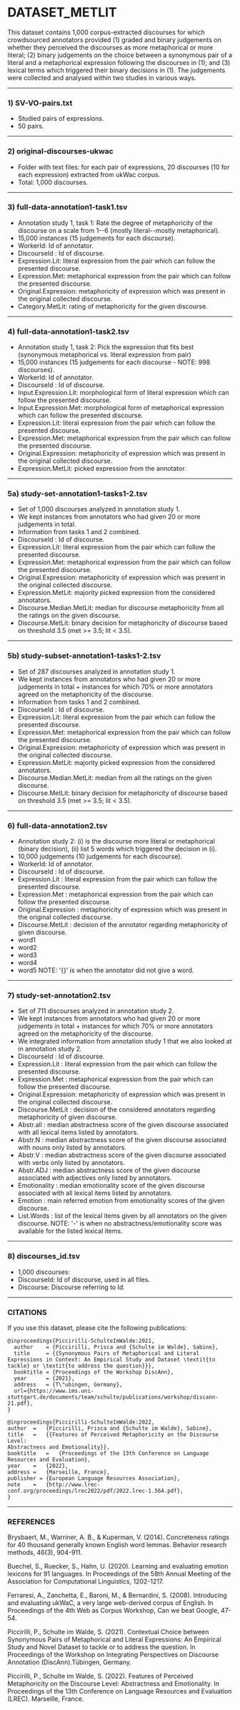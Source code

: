 # DATASET_METLIT

This dataset contains 1,000 corpus-extracted discourses for which crowdsourced annotators provided (1) graded and binary judgements on whether they perceived the discourses as more metaphorical or more literal; (2) binary judgements on the choice between a synonymous pair of a literal and a metaphorical expression following the discourses in (1); and (3) lexical terms which triggered their binary decisions in (1). The judgements were collected and analysed within two studies in various ways.  

---------------------------------

### 1) SV-VO-pairs.txt

- Studied pairs of expressions.
- 50 pairs.

---------------------------------

### 2) original-discourses-ukwac

- Folder with text files: for each pair of expressions, 20 discourses (10 for each expression) extracted from ukWac corpus. 
- Total: 1,000 discourses.

---------------------------------

### 3) full-data-annotation1-task1.tsv

- Annotation study 1, task 1: Rate the degree of metaphoricity of the discourse on a scale from 1--6 (mostly literal--mostly metaphorical).
- 15,000 instances (15 judgements for each discourse).
- WorkerId: Id of annotator.
- DiscourseId : Id of discourse.
- Expression.Lit: literal expression from the pair which can follow the presented discourse.
- Expression.Met: metaphorical expression from the pair which can follow the presented discourse.
- Original.Expression: metaphoricity of expression which was present in the original collected discourse.
- Category.MetLit: rating of metaphoricity for the given discourse.

---------------------------------

### 4) full-data-annotation1-task2.tsv

- Annotation study 1, task 2: Pick the expression that fits best (synonymous metaphorical vs. literal expression from pair)
- 15,000 instances (15 judgements for each discourse - NOTE: 998 discourses).
- WorkerId: Id of annotator.
- DiscourseId : Id of discourse.
- Input.Expression.Lit: morphological form of literal expression which can follow the presented discourse.
- Input.Expression.Met: morphological form of metaphorical expression which can follow the presented discourse.
- Expression.Lit: literal expression from the pair which can follow the presented discourse.
- Expression.Met: metaphorical expression from the pair which can follow the presented discourse.
- Original.Expression: metaphoricity of expression which was present in the original collected discourse.
- Expression.MetLit: picked expression from the annotator.

---------------------------------

### 5a) study-set-annotation1-tasks1-2.tsv

- Set of 1,000 discourses analyzed in annotation study 1.
- We kept instances from annotators who had given 20 or more judgements in total.
- Information from tasks 1 and 2 combined.
- DiscourseId : Id of discourse.
- Expression.Lit: literal expression from the pair which can follow the presented discourse.
- Expression.Met: metaphorical expression from the pair which can follow the presented discourse.
- Original.Expression: metaphoricity of expression which was present in the original collected discourse.
- Expression.MetLit: majority picked expression from the considered annotators.
- Discourse.Median.MetLit: median for discourse metaphoricity from all the ratings on the given discourse.
- Discourse.MetLit: binary decision for metaphoricity of discourse based on threshold 3.5 (met >= 3.5; lit < 3.5).

---------------------------------

### 5b) study-subset-annotation1-tasks1-2.tsv

- Set of 287 discourses analyzed in annotation study 1.
- We kept instances from annotators who had given 20 or more judgements in total + instances for which 70% or more annotators agreed on the metaphoricity of the discourse.
- Information from tasks 1 and 2 combined.
- DiscourseId : Id of discourse.
- Expression.Lit: literal expression from the pair which can follow the presented discourse.
- Expression.Met: metaphorical expression from the pair which can follow the presented discourse.
- Original.Expression: metaphoricity of expression which was present in the original collected discourse.
- Expression.MetLit: majority picked expression from the considered annotators.
- Discourse.Median.MetLit: median from all the ratings on the given discourse.
- Discourse.MetLit: binary decision for metaphoricity of discourse based on threshold 3.5 (met >= 3.5; lit < 3.5).

---------------------------------

### 6) full-data-annotation2.tsv

- Annotation study 2: (i) is the discourse more literal or metaphorical (binary decision), (ii) list 5 words which triggered the decision in (i).
- 10,000 judgements (10 judgements for each discourse).
- WorkerId: Id of annotator.
- DiscourseId : Id of discourse.
- Expression.Lit : literal expression from the pair which can follow the presented discourse.
- Expression.Met : metaphorical expression from the pair which can follow the presented discourse.
- Original.Expression : metaphoricity of expression which was present in the original collected discourse.
- Discourse.MetLit : decision of the annotator regarding metaphoricity of given discourse.
- word1
- word2
- word3
- word4
- word5 
NOTE: '{}' is when the annotator did not give a word.

---------------------------------

### 7) study-set-annotation2.tsv

- Set of 711 discourses analyzed in annotation study 2.
- We kept instances from annotators who had given 20 or more judgements in total + instances for which 70% or more annotators agreed on the metaphoricity of the discourse.
- We integrated information from annotation study 1 that we also looked at in annotation study 2.
- DiscourseId : Id of discourse.
- Expression.Lit : literal expression from the pair which can follow the presented discourse.
- Expression.Met : metaphorical expression from the pair which can follow the presented discourse.
- Original.Expression: metaphoricity of expression which was present in the original collected discourse.
- Discourse.MetLit : decision of the considered annotators regarding metaphoricity of given discourse.
- Abstr.all : median abstractness score of the given discourse associated with all lexical items listed by annotators.
- Abstr.N : median abstractness score of the given discourse associated with nouns only listed by annotators.
- Abstr.V : median abstractness score of the given discourse associated with verbs only listed by annotators.
- Abstr.ADJ : median abstractness score of the given discourse associated with adjectives only listed by annotators.
- Emotionality : median emotionality score of the given discourse associated with all lexical items listed by annotators.
- Emotion : main referred emotion from emotionality scores of the given discourse.
- List.Words : list of the lexical items given by all annotators on the given discourse.
NOTE: '-' is when no abstractness/emotionality score was available for the listed lexical items.

---------------------------------

### 8) discourses_id.tsv

- 1,000 discourses:
- DiscourseId: Id of discourse, used in all files.
- Discourse: Discourse referring to Id.

---------------------------------
### CITATIONS

If you use this dataset, please cite the following publications: 

```
@inproceedings{Piccirilli-SchulteImWalde:2021,
  author    = {Piccirilli, Prisca and {Schulte im Walde}, Sabine},
  title     = {{Synonymous Pairs of Metaphorical and Literal Expressions in Context: An Empirical Study and Dataset \textit{to tackle} or \textit{to address the question}}},
  booktitle = {Proceedings of the Workshop DiscAnn},
  year      = {2021},
  address   = {T\"ubingen, Germany},
  url={https://www.ims.uni-stuttgart.de/documents/team/schulte/publications/workshop/discann-21.pdf},
}
```

```
@inproceedings{Piccirilli-SchulteImWalde:2022,
author  =   {Piccirilli, Prisca and {Schulte im Walde}, Sabine},
title   =   {{Features of Perceived Metaphoricity on the Discourse Level:
Abstractness and Emotionality}},
booktitle   =   {Proceedings of the 13th Conference on Language Resources and Evaluation},
year    =   {2022},
address =   {Marseille, France},
publisher = {European Language Resources Association},
note    =   {http://www.lrec-conf.org/proceedings/lrec2022/pdf/2022.lrec-1.564.pdf},
}
```

---------------------------------

### REFERENCES


Brysbaert, M., Warriner, A. B., & Kuperman, V. (2014). Concreteness ratings for 40 thousand generally known English word lemmas. Behavior research methods, 46(3), 904-911.

Buechel, S., Ruecker, S., Hahn, U. (2020). Learning and evaluating emotion lexicons for 91 languages. In Proceedings of the 58th Annual Meeting of the Association for Computational Linguistics, 1202-1217.

Ferraresi, A., Zanchetta, E., Baroni, M., & Bernardini, S. (2008). Introducing and evaluating ukWaC, a very large web-derived corpus of English. In Proceedings of the 4th Web as Corpus Workshop, Can we beat Google, 47-54.

Piccirilli, P., Schulte im Walde, S. (2021). Contextual Choice between Synonymous Pairs of Metaphorical and Literal Expressions: An Empirical Study and Novel Dataset to tackle or to address the question. In Proceedings of the Workshop on Integrating Perspectives on Discourse Annotation (DiscAnn).Tübingen, Germany.

Piccirilli, P., Schulte im Walde, S. (2022). Features of Perceived Metaphoricity on the
Discourse Level: Abstractness and Emotionality. In Proceedings of the 13th Conference on Language Resources and Evaluation (LREC). Marseille, France.
